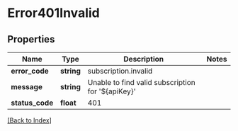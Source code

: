 # Error401Invalid

## Properties

Name | Type | Description | Notes
------------ | ------------- | ------------- | -------------
**error_code** | **string** | subscription.invalid |
**message** | **string** | Unable to find valid subscription for &#39;${apiKey}&#39; |
**status_code** | **float** | 401 |

[[Back to Index]](../index.md)

